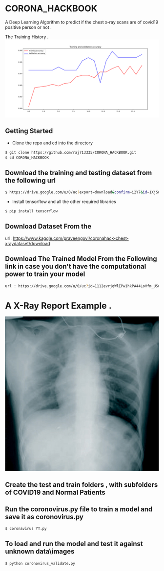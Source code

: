 # CORONA_HACKBOOK

A Deep Learning Algorithm to predict if the chest x-ray scans are of  covid19 positive person or not .



The Training History .
![](Training_history.png)


## Getting Started
- Clone the repo and cd into the directory
```sh
$ git clone https://github.com/raj713335/CORONA_HACKBOOK.git
$ cd CORONA_HACKBOOK
```

## Download the training and testing dataset from the following url
```sh
$ https://drive.google.com/u/0/uc?export=download&confirm=i2Y7&id=1XjSuZZsFGwH7SpnIPYbw_bRgkP4-ntxw
```


- Install tensorflow and all the other required libraries 

```sh
$ pip install tensorflow
```


## Download Dataset From the 
url: https://www.kaggle.com/praveengovi/coronahack-chest-xraydataset/download


## Download The Trained Model From the Following link in case you don't have the computational power to train your model
```sh
url : https://drive.google.com/u/0/uc?id=1112evrjqWlEPw1hkPA44LoVfm_USuys8&export=download
```

# A X-Ray Report Example .

![](gr1_lrg-a.jpg)


## Create the test and train folders , with subfolders of COVID19 and Normal Patients


## Run the coronovirus.py file to train a model and save it as coronovirus.py

```sh
$ coronavirus YT.py
```

## To load and run the model and test it against unknown data\images 


```sh
$ python coronovirus_validate.py
```

